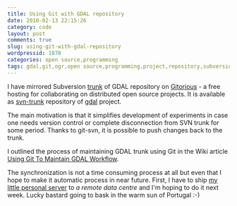 ```yaml
---
title: Using Git with GDAL repository
date: 2010-02-13 22:15:26
category: code
layout: post
comments: true
slug: using-git-with-gdal-repository
wordpressid: 1878
categories: open source,programming
tags: gdal,git,ogr,open source,programming,project,repository,subversion,svn
---
```


I have mirrored Subversion [trunk](http://svn.osgeo.org/gdal/trunk/) of GDAL repository on [Gitorious](http://gitorious.org/) -  a free hosting for collaborating on distributed open source projects. It is available as [svn-trunk](http://gitorious.org/gdal/svn-trunk) repository of [gdal](http://gitorious.org/gdal/) project.


The main motivation is that it simplifies development of experiments in case one needs version control or complete disconnection from SVN trunk for some period. Thanks to git-svn, it is possible to push changes back to the trunk.


I outlined the process of maintaining GDAL trunk using Git in the Wiki article [Using Git To Maintain GDAL Workflow](http://trac.osgeo.org/gdal/wiki/UsingGitToMaintainGDALWorkflow).


The synchronization is not a time consuming process at all but even that I hope to make it automatic process in near future. First, I have to ship [my little personal server](http://mateusz.loskot.net/?p=869) to _a remote data centre_ and I'm hoping to do it next week. Lucky bastard going to bask in the warm sun of Portugal :-)
